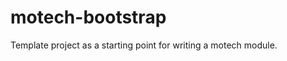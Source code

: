 motech-bootstrap
================

Template project as a starting point for writing a motech module.